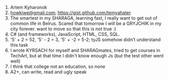 1. Artem Kyharonok
2. howkiwe@gmail.com; https://gist.github.com/temyahater
3. The smartest in my SHARAGA, learning fast, I really want to get out of common life in Belrus. Scared that tomorrow I will be a GRYJCHIK in my city forever. want to move so that this is not true :)
4. C# (and frameworks), JavaScript, HTML, CSS, SQL.
5. '5' + 2 = 52, '5' - 2 = 3, '5' + -2 = 5-2; tyJS somehow didn’t understand this task 
6. I wrote KYRSACH for myself and SHARAGmates, tried to get courses in TechArt, but at that time I didn't know enough Js (but the test other went well) 
7. I think that college not an education, so none
8. A2+, can write, read and ugly speak 
